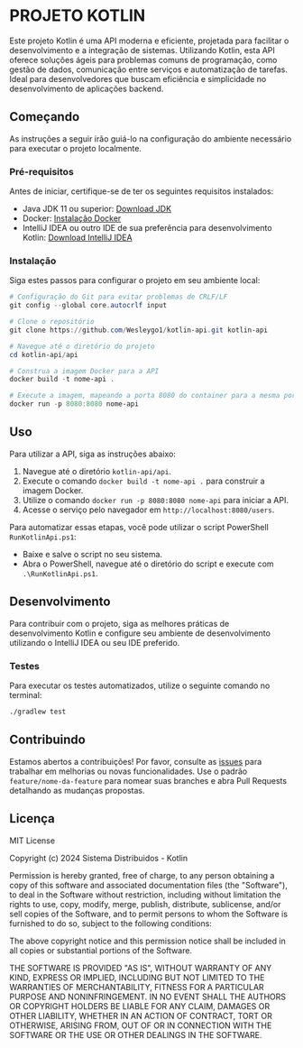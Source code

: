 # PROJETO KOTLIN

Este projeto Kotlin é uma API moderna e eficiente, projetada para facilitar o desenvolvimento e a integração de sistemas. Utilizando Kotlin, esta API oferece soluções ágeis para problemas comuns de programação, como gestão de dados, comunicação entre serviços e automatização de tarefas. Ideal para desenvolvedores que buscam eficiência e simplicidade no desenvolvimento de aplicações backend.

## Começando

As instruções a seguir irão guiá-lo na configuração do ambiente necessário para executar o projeto localmente.

### Pré-requisitos

Antes de iniciar, certifique-se de ter os seguintes requisitos instalados:

- Java JDK 11 ou superior: [Download JDK](https://www.oracle.com/java/technologies/javase-jdk11-downloads.html)
- Docker: [Instalação Docker](https://docs.docker.com/get-docker/)
- IntelliJ IDEA ou outro IDE de sua preferência para desenvolvimento Kotlin: [Download IntelliJ IDEA](https://www.jetbrains.com/idea/download/)

### Instalação

Siga estes passos para configurar o projeto em seu ambiente local:

```powershell
# Configuração do Git para evitar problemas de CRLF/LF
git config --global core.autocrlf input

# Clone o repositório
git clone https://github.com/Wesleygo1/kotlin-api.git kotlin-api

# Navegue até o diretório do projeto
cd kotlin-api/api

# Construa a imagem Docker para a API
docker build -t nome-api .

# Execute a imagem, mapeando a porta 8080 do container para a mesma porta no host
docker run -p 8080:8080 nome-api
```

## Uso

Para utilizar a API, siga as instruções abaixo:

1. Navegue até o diretório `kotlin-api/api`.
2. Execute o comando `docker build -t nome-api .` para construir a imagem Docker.
3. Utilize o comando `docker run -p 8080:8080 nome-api` para iniciar a API.
4. Acesse o serviço pelo navegador em `http://localhost:8080/users`.

Para automatizar essas etapas, você pode utilizar o script PowerShell `RunKotlinApi.ps1`:

- Baixe e salve o script no seu sistema.
- Abra o PowerShell, navegue até o diretório do script e execute com `.\RunKotlinApi.ps1`.

## Desenvolvimento

Para contribuir com o projeto, siga as melhores práticas de desenvolvimento Kotlin e configure seu ambiente de desenvolvimento utilizando o IntelliJ IDEA ou seu IDE preferido.

### Testes

Para executar os testes automatizados, utilize o seguinte comando no terminal:

```bash
./gradlew test
```

## Contribuindo

Estamos abertos a contribuições! Por favor, consulte as [issues](hhttps://github.com/Wesleygo1/kotlin-api.git) para trabalhar em melhorias ou novas funcionalidades. Use o padrão `feature/nome-da-feature` para nomear suas branches e abra Pull Requests detalhando as mudanças propostas.

## Licença

MIT License

Copyright (c) 2024  Sistema Distribuidos - Kotlin

Permission is hereby granted, free of charge, to any person obtaining a copy
of this software and associated documentation files (the "Software"), to deal
in the Software without restriction, including without limitation the rights
to use, copy, modify, merge, publish, distribute, sublicense, and/or sell
copies of the Software, and to permit persons to whom the Software is
furnished to do so, subject to the following conditions:

The above copyright notice and this permission notice shall be included in all
copies or substantial portions of the Software.

THE SOFTWARE IS PROVIDED "AS IS", WITHOUT WARRANTY OF ANY KIND, EXPRESS OR
IMPLIED, INCLUDING BUT NOT LIMITED TO THE WARRANTIES OF MERCHANTABILITY,
FITNESS FOR A PARTICULAR PURPOSE AND NONINFRINGEMENT. IN NO EVENT SHALL THE
AUTHORS OR COPYRIGHT HOLDERS BE LIABLE FOR ANY CLAIM, DAMAGES OR OTHER
LIABILITY, WHETHER IN AN ACTION OF CONTRACT, TORT OR OTHERWISE, ARISING FROM,
OUT OF OR IN CONNECTION WITH THE SOFTWARE OR THE USE OR OTHER DEALINGS IN THE
SOFTWARE.
